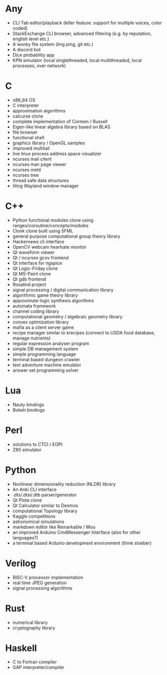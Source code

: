 # Any
* CLI Tab editor/playback (killer feature: support for multiple voices, color coded)
* StackExchange CLI browser, advanced filtering (e.g. by reputation, english level etc.)
* A wonky file system (ling ping, git etc.)
* A discord bot
* Dice probability app
* KPN simulator (local singlethreaded, local multithreaded, local processes, over network)

# C
* x86\_64 OS
* C interpreter
* approximation algorithms
* calcurse clone
* complete implementation of Cormen / Russell
* Eigen-like linear algebra library based on BLAS
* file browser
* functional shell
* graphics library / OpenGL samples
* improved multitail
* live linux process address space visualizer
* ncurses mail client
* ncurses man page viewer
* ncurses meld
* ncurses tree
* thread safe data structures
* tiling Wayland window manager

# C++
* Python functional modules clone using ranges/coroutine/concepts/modules
* Clonk clone built using SFML
* general purpose computational group theory library
* Hackernews cli interface
* OpenCV webcam heartrate monitor
* Qt waveform viewer
* Qt / ncurses gcov frontend
* Qt interface for ngspice
* Qt Logic-Friday clone
* Qt MS-Paint clone
* Qt gdb frontend
* Rosalind project
* signal processing / digital communication library
* algorithmic game theory library
* approximate logic synthesis algorithms
* automata framework
* channel coding library
* computational geometry / algebraic geometry library
* convex optimization library
* mafia as a client server game
* recipe manager similar to krecipes (connect to USDA food database, manage nutrients)
* regular expression analyser program
* simple DB management system
* simple programming language
* terminal based dungeon crawler
* text adventure machine emulator
* answer set programming solver

# Lua
* Nauty bindings
* Bokeh bindings

# Perl
* solutions to CTCI / EOPI
* Z80 simulator

# Python
* Nonlinear dimensionality reduction (NLDR) library
* An Anki CLI interface
* .dts/.dtsi/.dtb parser/generator
* Qt Pinta clone
* Qt Calculator similar to Desmos
* computational Topology library
* Kaggle competitions
* astronomical simulations
* markdown editor like Remarkable / Mou
* an improved Arduino CmdMessenger Interface (also for other languages?)
* a terminal based Arduino development environment (think sloeber)

# Verilog
* RISC-V processor implementation
* real time JPEG generation
* signal processing algorithms

# Rust
* numerical library
* cryptography library

# Haskell
* C to Fortran compiler
* GAP interpreter/compiler
